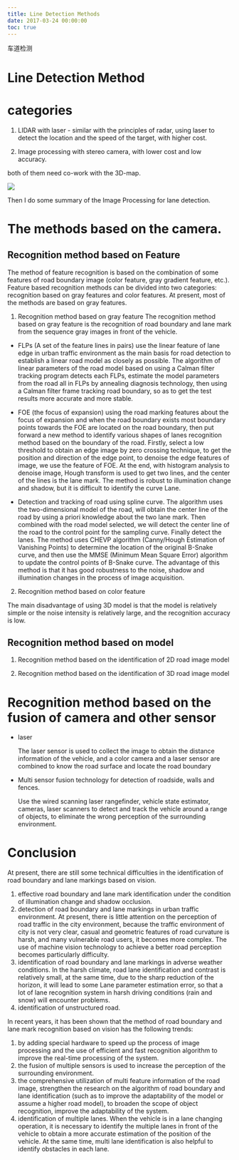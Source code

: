 ```yaml
---
title: Line Detection Methods
date: 2017-03-24 00:00:00
toc: true
---
```

车道检测
<!---more--->

# Line Detection Method

# categories

1. LIDAR with laser - similar with the principles of radar, using laser to detect the location and the speed of the target, with higher cost.

2. Image processing with stereo camera, with lower cost and  low accuracy.

both of them need co-work with the 3D-map.

![](https://pic1.zhimg.com/b69cfa2069e4c611d7ff430bf844df8c_b.png)

Then I do some summary of the Image Processing for lane detection.

# The methods based on the camera.
## Recognition method based on Feature
The method of feature recognition is based on the combination of some features of road boundary image (color feature, gray gradient feature, etc.). Feature based recognition methods can be divided into two categories: recognition based on gray features and color features. At present, most of the methods are based on gray features.

1. Recognition method based on gray feature
   The recognition method based on gray feature is the recognition of road boundary and lane mark from the sequence gray images in front of the vehicle.
- FLPs (A set of the feature lines in pairs)
    use the linear feature of lane edge in urban traffic environment as the main basis for road detection to establish a linear road model as closely as possible. The algorithm of linear parameters of the road model based on using a Calman filter tracking program detects each FLPs, estimate the model parameters from the road all in FLPs by annealing diagnosis technology, then using a Calman filter frame tracking road boundary, so as to get the test results more accurate and more stable.

- FOE (the focus of expansion)
    using the road marking features about the focus of expansion and when the road boundary exists most boundary points towards the FOE are located on the road boundary, then put forward a new method to identify various shapes of lanes recognition method based on the boundary of the road. Firstly, select a low threshold to obtain an edge image by zero crossing technique,  to get the position and direction of the edge point, to denoise the edge features of image, we use the feature of FOE. At the end, with histogram analysis to denoise image, Hough transform is used to get two lines, and the center of the lines is the lane mark. The method is robust to illumination change and shadow, but it is difficult to identify the curve Lane.
- Detection and tracking of road using spline curve.
   The algorithm uses the two-dimensional model of the road, will obtain the center line of the road by using a priori knowledge about the two lane mark. Then combined with the road model selected, we will detect the center line of the road to the control point for the sampling curve. Finally detect the lanes. The method uses CHEVP algorithm (Canny/Hough Estimation of Vanishing Points) to determine the location of the original B-Snake curve, and then use the MMSE (Minimum Mean Square Error) algorithm to update the control points of B-Snake curve. The advantage of this method is that it has good robustness to the noise, shadow and illumination changes in the process of image acquisition.   

2. Recognition method based on color feature

The main disadvantage of using 3D model is that the model is relatively simple or the noise intensity is relatively large, and the recognition accuracy is low.

## Recognition method based on model

1. Recognition method based on the identification of 2D road image model

2. Recognition method based on the identification of 3D road image model

# Recognition method based on the fusion of camera and other sensor 
- laser

  The laser sensor is used to collect the image to obtain the distance information of the vehicle, and a color camera and a laser sensor are combined to know the road surface and locate the road boundary

- Multi sensor fusion technology for detection of roadside, walls and fences. 

  Use the wired scanning laser rangefinder, vehicle state estimator, cameras, laser scanners to detect and track the vehicle around a range of objects, to eliminate the wrong perception of the surrounding environment.

# Conclusion
At present, there are still some technical difficulties in the identification of road boundary and lane markings based on vision.

1. effective road boundary and lane mark identification under the condition of illumination change and shadow occlusion.
2. detection of road boundary and lane markings in urban traffic environment. At present, there is little attention on the perception of road traffic in the city environment, because the traffic environment of city is not very clear, casual and geometric features of road curvature is harsh, and many vulnerable road users, it becomes more complex. The use of machine vision technology to achieve a better road perception becomes particularly difficulty.
3. identification of road boundary and lane markings in adverse weather conditions. In the harsh climate, road lane identification and contrast is relatively small, at the same time, due to the sharp reduction of the horizon, it will lead to some Lane parameter estimation error, so that a lot of lane recognition system in harsh driving conditions (rain and snow) will encounter problems.
4. identification of unstructured road.

In recent years, it has been shown that the method of road boundary and lane mark recognition based on vision has the following trends:
1.  by adding special hardware to speed up the process of image processing and the use of efficient and fast recognition algorithm to improve the real-time processing of the system.
2.  the fusion of multiple sensors is used to increase the perception of the surrounding environment.
3.  the comprehensive utilization of multi feature information of the road image, strengthen the research on the algorithm of road boundary and lane identification (such as to improve the adaptability of the model or assume a higher road model), to broaden the scope of object recognition, improve the adaptability of the system.
4.  identification of multiple lanes. When the vehicle is in a lane changing operation, it is necessary to identify the multiple lanes in front of the vehicle to obtain a more accurate estimation of the position of the vehicle. At the same time, multi lane identification is also helpful to identify obstacles in each lane.

